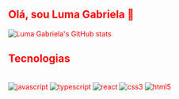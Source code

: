 <section style = 'justify_content: center ; color: red;'>
<h1 style='color: #ff0000 '> Olá, sou Luma Gabriela 🚀</h1>

![Luma Gabriela's GitHub stats](https://github-readme-stats.vercel.app/api?username=LumaGabriela&show_icons=true&theme=midnight-purple)

## Tecnologias

<div style = 'display:inline_block'> </br>
  <img align='center' alt='javascript' src='https://img.shields.io/badge/JavaScript-323330?style=for-the-badge&logo=javascript&logoColor=F7DF1E'>
  <img align='center' alt='typescript' src='https://img.shields.io/badge/TypeScript-007ACC?style=for-the-badge&logo=typescript&logoColor=white'>
  <img align='center' alt='react' src='https://img.shields.io/badge/React-20232A?style=for-the-badge&logo=react&logoColor=61DAFB'>
  <img align='center' alt='css3' src='https://img.shields.io/badge/CSS3-1572B6?style=for-the-badge&logo=css3&logoColor=white'>
  <img align='center' alt='html5' src='https://img.shields.io/badge/HTML5-E34F26?style=for-the-badge&logo=html5&logoColor=white'>
</div>
</section>

